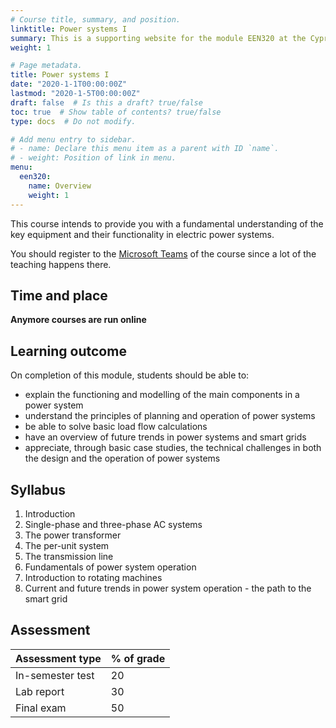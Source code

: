 ```yaml
---
# Course title, summary, and position.
linktitle: Power systems I
summary: This is a supporting website for the module EEN320 at the Cyprus University of Technology
weight: 1

# Page metadata.
title: Power systems I
date: "2020-1-1T00:00:00Z"
lastmod: "2020-1-5T00:00:00Z"
draft: false  # Is this a draft? true/false
toc: true  # Show table of contents? true/false
type: docs  # Do not modify.

# Add menu entry to sidebar.
# - name: Declare this menu item as a parent with ID `name`.
# - weight: Position of link in menu.
menu:
  een320:
    name: Overview
    weight: 1
---
```



This course intends to provide you with a fundamental understanding of the key equipment and their functionality in electric power systems.

You should register to the [Microsoft Teams](https://teams.microsoft.com/l/team/19%3ae6aee6ea4e34493892e6169e3ec8b28e%40thread.tacv2/conversations?groupId=9b19c04b-4397-490d-8a7b-6376e3c1d0a7&tenantId=8f7698bc-b1b4-439f-b259-0213401d1cfb) of the course since a lot of the teaching happens there.

## Time and place

**Anymore courses are run online**

## Learning outcome

On completion of this module, students should be able to:

- explain the functioning and modelling of the main components in a power system
- understand the principles of planning and operation of power systems
- be able to solve basic load flow calculations
- have an overview of future trends in power systems and smart grids
- appreciate, through basic case studies, the technical challenges in both the design and the operation of power systems

## Syllabus

1. Introduction
2. Single-phase and three-phase AC systems
3. The power transformer
4. The per-unit system
5. The transmission line
6. Fundamentals of power system operation
7. Introduction to rotating machines
8. Current and future trends in power system operation - the path to the smart grid 

## Assessment

| Assessment type | % of grade |
|-----------------|------------|
| In-semester test | 20          |
| Lab report  | 30         |
| Final exam      | 50         |